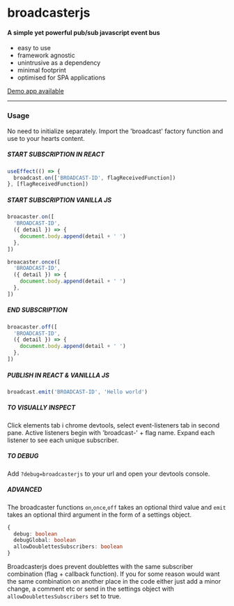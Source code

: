 # broadcasterjs

#### A simple yet powerful pub/sub javascript event bus

- easy to use
- framework agnostic
- unintrusive as a dependency
- minimal footprint
- optimised for SPA applications

[Demo app available](https:broadcasterjs.hervy.se)

---

### Usage

No need to initialize separately. Import the 'broadcast' factory function and use to your hearts content.

##### START SUBSCRIPTION IN REACT

```typescript
useEffect(() => {
  broadcast.on(['BROADCAST-ID', flagReceivedFunction])
}, [flagReceivedFunction])
```

##### START SUBSCRIPTION VANILLA JS

```typescript
broacaster.on([
  'BROADCAST-ID',
  ({ detail }) => {
    document.body.append(detail + ' ')
  },
])
```

```typescript
broacaster.once([
  'BROADCAST-ID',
  ({ detail }) => {
    document.body.append(detail + ' ')
  },
])
```

##### END SUBSCRIPTION

```typescript
broacaster.off([
  'BROADCAST-ID',
  ({ detail }) => {
    document.body.append(detail + ' ')
  },
])
```

##### PUBLISH IN REACT & VANILLLA JS

```typescript
broadcast.emit('BROADCAST-ID', 'Hello world')
```

##### TO VISUALLY INSPECT

Click elements tab i chrome devtools,
select event-listeners tab in second pane.
Active listeners begin with 'broadcast-' + flag name. Expand each listener to see each unique subscriber.

##### TO DEBUG

Add `?debug=broadcasterjs` to your url and open your devtools console.

##### ADVANCED

The broadcaster functions `on`,`once`,`off` takes an optional third value and `emit` takes an optional third argument in the form of a settings object.

```typescript
{
  debug: boolean
  debugGlobal: boolean
  allowDoublettesSubscribers: boolean
}
```

Broadcasterjs does prevent doublettes with the same subscriber combination (flag + callback function). If you for some reason would want the same combination on another place in the code either just add a minor change, a comment etc or send in the settings object with `allowDoublettesSubscribers` set to true.
